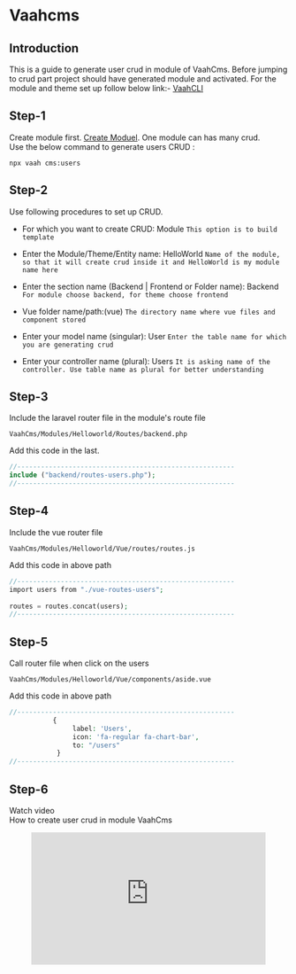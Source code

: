 # Vaahcms

[comment]: <> ([[toc]])

## Introduction

This is a guide to generate user crud in module of VaahCms.
Before jumping to crud part project should have generated module and activated.
For the module and theme set up follow below link:-
[VaahCLI](https://github.com/webreinvent/vaahcli/tree/develop)


## Step-1
Create module first. [Create Moduel](https://docs.vaah.dev/vaahcms-2/backend/generate-module.html). One module can has many crud.\
Use the below command to generate users CRUD :

```shell
npx vaah cms:users
```

## Step-2
Use following procedures to set up CRUD.

- For which you want to create CRUD: Module `This option is to build template`

- Enter the Module/Theme/Entity name: HelloWorld ```Name of the module, so that it will create crud inside it and HelloWorld is my module name here```

- Enter the section name (Backend | Frontend or Folder name): Backend ```For module choose backend, for theme choose frontend```

- Vue folder name/path:(vue) ```The directory name where vue files and component stored```

- Enter your model name (singular): User  ```Enter the table name for which you are generating crud```

- Enter your controller name (plural): Users ```It is asking name of the controller. Use table name as plural for better understanding```



## Step-3
Include the laravel router file in the module's route file

```VaahCms/Modules/Helloworld/Routes/backend.php```

Add this code in the last.
```php
//-------------------------------------------------------
include ("backend/routes-users.php");
//-------------------------------------------------------
```


## Step-4
Include the vue router file

```VaahCms/Modules/Helloworld/Vue/routes/routes.js```

Add this code in above path
```php
//-------------------------------------------------------
import users from "./vue-routes-users";
   
routes = routes.concat(users);
//-------------------------------------------------------
```

## Step-5
Call router file when click on the users

```VaahCms/Modules/Helloworld/Vue/components/aside.vue```

Add this code in above path
```php
//-------------------------------------------------------
           {
                label: 'Users',
                icon: 'fa-regular fa-chart-bar',
                to: "/users"
            }
//-------------------------------------------------------
```

## Step-6
Watch video\
How to create user crud in module VaahCms

<figure>
  <iframe src="https://img-v4.getdemo.dev/screenshot/user_docs.mp4" frameborder="0" allowfullscreen="true" style="width: 100%; aspect-ratio: 16/9;"> </iframe>
</figure>